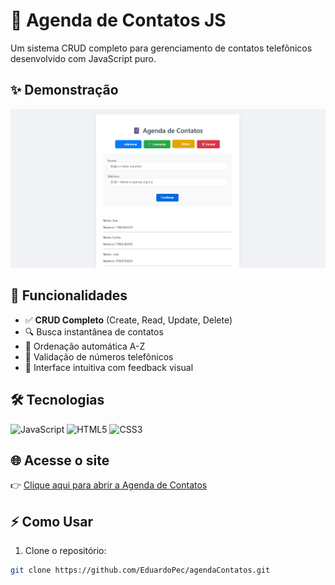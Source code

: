 # 📱 Agenda de Contatos JS

Um sistema CRUD completo para gerenciamento de contatos telefônicos desenvolvido com JavaScript puro.

## ✨ Demonstração

![Preview da Aplicação](ftAgendaContatos.png)

## 🚀 Funcionalidades

- ✅ **CRUD Completo** (Create, Read, Update, Delete)
- 🔍 Busca instantânea de contatos
- 🔄 Ordenação automática A-Z
- 📱 Validação de números telefônicos
- 🎨 Interface intuitiva com feedback visual

## 🛠 Tecnologias

![JavaScript](https://img.shields.io/badge/-JavaScript-F7DF1E?logo=javascript&logoColor=black)
![HTML5](https://img.shields.io/badge/-HTML5-E34F26?logo=html5&logoColor=white)
![CSS3](https://img.shields.io/badge/-CSS3-1572B6?logo=css3&logoColor=white)

## 🌐 Acesse o site

👉 [Clique aqui para abrir a Agenda de Contatos](https://eduardopec.github.io/agendaContatos/)

## ⚡ Como Usar

1. Clone o repositório:
```bash
git clone https://github.com/EduardoPec/agendaContatos.git
